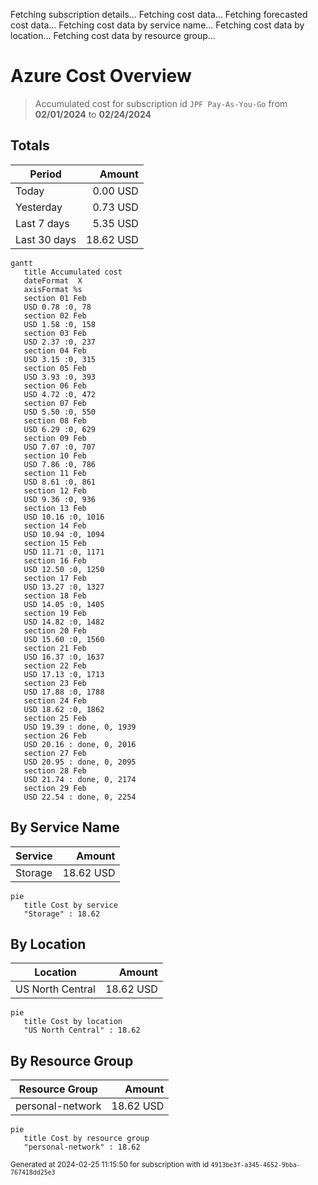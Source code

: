 Fetching subscription details...
Fetching cost data...
Fetching forecasted cost data...
Fetching cost data by service name...
Fetching cost data by location...
Fetching cost data by resource group...
# Azure Cost Overview

> Accumulated cost for subscription id `JPF Pay-As-You-Go` from **02/01/2024** to **02/24/2024**

## Totals

|Period|Amount|
|---|---:|
|Today|0.00 USD|
|Yesterday|0.73 USD|
|Last 7 days|5.35 USD|
|Last 30 days|18.62 USD|

```mermaid
gantt
   title Accumulated cost
   dateFormat  X
   axisFormat %s
   section 01 Feb
   USD 0.78 :0, 78
   section 02 Feb
   USD 1.58 :0, 158
   section 03 Feb
   USD 2.37 :0, 237
   section 04 Feb
   USD 3.15 :0, 315
   section 05 Feb
   USD 3.93 :0, 393
   section 06 Feb
   USD 4.72 :0, 472
   section 07 Feb
   USD 5.50 :0, 550
   section 08 Feb
   USD 6.29 :0, 629
   section 09 Feb
   USD 7.07 :0, 707
   section 10 Feb
   USD 7.86 :0, 786
   section 11 Feb
   USD 8.61 :0, 861
   section 12 Feb
   USD 9.36 :0, 936
   section 13 Feb
   USD 10.16 :0, 1016
   section 14 Feb
   USD 10.94 :0, 1094
   section 15 Feb
   USD 11.71 :0, 1171
   section 16 Feb
   USD 12.50 :0, 1250
   section 17 Feb
   USD 13.27 :0, 1327
   section 18 Feb
   USD 14.05 :0, 1405
   section 19 Feb
   USD 14.82 :0, 1482
   section 20 Feb
   USD 15.60 :0, 1560
   section 21 Feb
   USD 16.37 :0, 1637
   section 22 Feb
   USD 17.13 :0, 1713
   section 23 Feb
   USD 17.88 :0, 1788
   section 24 Feb
   USD 18.62 :0, 1862
   section 25 Feb
   USD 19.39 : done, 0, 1939
   section 26 Feb
   USD 20.16 : done, 0, 2016
   section 27 Feb
   USD 20.95 : done, 0, 2095
   section 28 Feb
   USD 21.74 : done, 0, 2174
   section 29 Feb
   USD 22.54 : done, 0, 2254
```

## By Service Name

|Service|Amount|
|---|---:|
|Storage|18.62 USD|

```mermaid
pie
   title Cost by service
   "Storage" : 18.62
```

## By Location

|Location|Amount|
|---|---:|
|US North Central|18.62 USD|

```mermaid
pie
   title Cost by location
   "US North Central" : 18.62
```

## By Resource Group

|Resource Group|Amount|
|---|---:|
|personal-network|18.62 USD|

```mermaid
pie
   title Cost by resource group
   "personal-network" : 18.62
```

<sup>Generated at 2024-02-25 11:15:50 for subscription with id `4913be3f-a345-4652-9bba-767418dd25e3`</sup>
